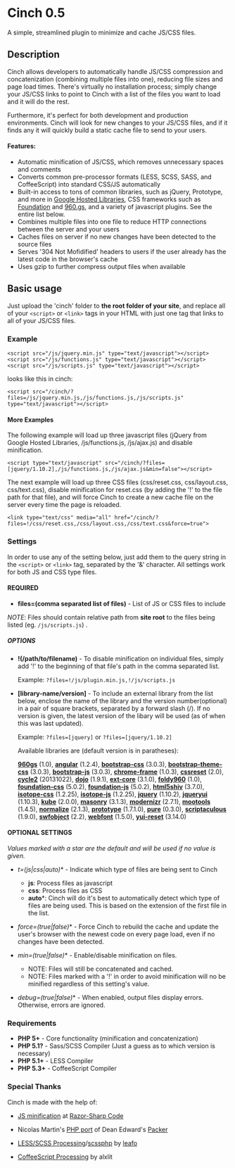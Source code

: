 Cinch 0.5
=========

A simple, streamlined plugin to minimize and cache JS/CSS files.



Description
-----------

Cinch allows developers to automatically handle JS/CSS compression and concatenization (combining multiple files into one), reducing file sizes and page load times. There's virtually no installation process; simply change your JS/CSS links to point to Cinch with a list of the files you want to load and it will do the rest.

Furthermore, it's perfect for both development and production environments. Cinch will look for new changes to your JS/CSS files, and if it finds any it will quickly build a static cache file to send to your users.



#### Features:

- Automatic minification of JS/CSS, which removes unnecessary spaces and comments
- Converts common pre-processor formats (LESS, SCSS, SASS, and CoffeeScript) into standard CSS/JS automatically
- Built-in access to tons of common libraries, such as jQuery, Prototype, and more in [Google Hosted Libraries](https://developers.google.com/speed/libraries/), CSS frameworks such as [Foundation](http://foundation.zurb.com/) and [960.gs](http://960.gs/), and a variety of javascript plugins. See the entire list below.
- Combines multiple files into one file to reduce HTTP connections between the server and your users
- Caches files on server if no new changes have been detected to the source files
- Serves '304 Not Mofidified' headers to users if the user already has the latest code in the browser's cache
- Uses gzip to further compress output files when available



Basic usage
-----------

Just upload the 'cinch' folder to **the root folder of your site**, and replace all of your `<script>` or `<link>` tags in your HTML with just one tag that links to all of your JS/CSS files. 

### Example 

	<script src="/js/jquery.min.js" type="text/javascript"></script>
	<script src="/js/functions.js" type="text/javascript"></script>
	<script src="/js/scripts.js" type="text/javascript"></script>
	
looks like this in cinch:

	<script src="/cinch/?files=/js/jquery.min.js,/js/functions.js,/js/scripts.js" type="text/javascript"></script>

#### More Examples


The following example will load up three javascript files (jQuery from Google Hosted Libraries, /js/functions.js, /js/ajax.js) and disable minification.

	<script type="text/javascript" src="/cinch/?files=[jquery/1.10.2],/js/functions.js,/js/ajax.js&min=false"></script>
	
The next example will load up three CSS files (css/reset.css, css/layout.css, css/text.css), disable minification for reset.css (by adding the '!' to the file path for that file), and will force Cinch to create a new cache file on the server every time the page is reloaded.
	
	<link type="text/css" media="all" href="/cinch/?files=!/css/reset.css,/css/layout.css,/css/text.css&force=true">



### Settings

In order to use any of the setting below, just add them to the query string in the `<script>` or `<link>` tag, separated by the '&' character. All settings work for both JS and CSS type files. 


#### REQUIRED

- **files=(comma separated list of files)** - List of JS or CSS files to include

*NOTE*: Files should contain relative path from **site root** to the files being listed (eg. `/js/scripts.js`) .	

##### OPTIONS
- **!(/path/to/filename)** - To disable minification on individual files, simply add '!' to the beginning of that file's path in the comma separated list. 

	Example: `?files=!/js/plugin.min.js,!/js/scripts.js`

- **[library-name/version]** - To include an external library from the list below, enclose the name of the library and the version number(optional) in a pair of square brackets, separated by a forward slash (/). If no version is given, the latest version of the libary will be used (as of when this was last updated).

	Example: `?files=[jquery]` or `?files=[jquery/1.10.2]`

	Available libraries are (default version is in paratheses):
	
	**[960gs](https://raw.github.com/nathansmith/960-Grid-System/master/code/css/960.css)** (1.0),
	**[angular](https://ajax.googleapis.com/ajax/libs/angularjs/1.2.4/angular.min.js)** (1.2.4),
	**[bootstrap-css](http://netdna.bootstrapcdn.com/bootstrap/3.0.3/css/bootstrap.min.css)** (3.0.3),
	**[bootstrap-theme-css](http://netdna.bootstrapcdn.com/bootstrap/3.0.3/css/bootstrap-theme.min.css)** (3.0.3),
	**[bootstrap-js](http://netdna.bootstrapcdn.com/bootstrap/3.0.3/js/bootstrap.min.js)** (3.0.3),
	**[chrome-frame](https://ajax.googleapis.com/ajax/libs/chrome-frame/1.0.3/CFInstall.min.js)** (1.0.3),
	**[cssreset](libraries/reset/2.0/reset.css)** (2.0),
	**[cycle2](http://malsup.github.io/min/jquery.cycle2.min.js)** (20131022),
	**[dojo](https://ajax.googleapis.com/ajax/libs/dojo/1.9.1/dojo/dojo.js)** (1.9.1),
	**[ext-core](https://ajax.googleapis.com/ajax/libs/ext-core/3.1.0/ext-core.js)** (3.1.0),
	**[foldy960](https://raw.github.com/davatron5000/Foldy960/master/style.css)** (1.0),
	**[foundation-css](libraries/foundation/5.0.2/foundation.min.css)** (5.0.2),
	**[foundation-js](libraries/foundation/5.0.2/foundation.min.js)** (5.0.2),
	**[html5shiv](http://html5shiv.googlecode.com/svn/trunk/html5.js)** (3.7.0),
	**[isotope-css](https://raw.github.com/desandro/isotope/master/css/style.css)** (1.2.25),
	**[isotope-js](https://raw.github.com/desandro/isotope/master/jquery.isotope.min.js)** (1.2.25),
	**[jquery](https://ajax.googleapis.com/ajax/libs/jquery/1.10.2/jquery.min.js)** (1.10.2),
	**[jqueryui](https://ajax.googleapis.com/ajax/libs/jqueryui/1.10.3/jquery-ui.min.js)** (1.10.3),
	**[kube](http://imperavi.com/css/kube.css)** (2.0.0),
	**[masonry](http://masonry.desandro.com/masonry.pkgd.min.js)** (3.1.3),
	**[modernizr](http://modernizr.com/downloads/modernizr-latest.js)** (2.7.1),
	**[mootools](https://ajax.googleapis.com/ajax/libs/mootools/1.4.5/mootools-yui-compressed.js)** (1.4.5),
	**[normalize](http://necolas.github.io/normalize.css/2.1.3/normalize.css)** (2.1.3),
	**[prototype](https://ajax.googleapis.com/ajax/libs/prototype/1.7.1.0/prototype.js)** (1.7.1.0),
	**[pure](http://yui.yahooapis.com/pure/0.3.0/pure-min.css)** (0.3.0),
	**[scriptaculous](https://ajax.googleapis.com/ajax/libs/scriptaculous/1.9.0/scriptaculous.js)** (1.9.0),
	**[swfobject](https://ajax.googleapis.com/ajax/libs/swfobject/2.2/swfobject.js)** (2.2),
	**[webfont](https://ajax.googleapis.com/ajax/libs/webfont/1.5.0/webfont.js)** (1.5.0),
	**[yui-reset](http://yui.yahooapis.com/3.14.0/build/cssreset/cssreset-min.css)** (3.14.0)
	


#### OPTIONAL SETTINGS
*Values marked with a star are the default and will be used if no value is given.*
		
- **t=(js|css|auto*)** - Indicate which type of files are being sent to Cinch
	- **js**: Process files as javascript
	- **css**: Process files as CSS
	- **auto***: Cinch will do it's best to automatically detect which type of files are being used. This is based on the extension of the first file in the list.
	
- **force=(true|false*)** - Force Cinch to rebuild the cache and update the user's browser with the newest code on every page load, even if no changes have been detected.

- **min=(true*|false)** - Enable/disable minification on files. 
	- NOTE: Files will still be concatenated and cached.
	- NOTE: Files marked with a '!' in order to avoid minification will no be minified regardless of this setting's value.
	
- **debug=(true|false*)** - When enabled, output files display errors. Otherwise, errors are ignored.


### Requirements

- **PHP 5+** - Core functionality (minification and concatenization)  
- **PHP 5.1?** - Sass/SCSS Compiler (Just a guess as to which version is necessary)
- **PHP 5.1+** - LESS Compiler
- **PHP 5.3+** - CoffeeScript Compiler


### Special Thanks

Cinch is made with the help of:

- [JS minification](http://razorsharpcode.blogspot.com/2010/02/lightweight-javascript-and-css.html) at [Razor-Sharp Code](http://razorsharpcode.blogspot.com/)

- Nicolas Martin's [PHP port](http://joliclic.free.fr/php/javascript-packer/en/) of Dean Edward's [Packer](http://dean.edwards.name/packer/)

- [LESS/SCSS Processing](http://leafo.net/lessphp/)/[scssphp](http://leafo.net/scssphp/) by [leafo](http://leafo.net/)

- [CoffeeScript Processing](https://github.com/alxlit/coffeescript-php) by alxlit